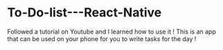 # To-Do-list---React-Native
Followed a tutorial on Youtube and I learned how to use it !
This is an app that can be used on your phone for you to write tasks for the day ! 
